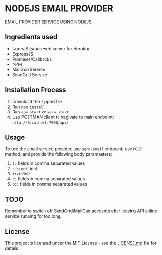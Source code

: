 # NODEJS EMAIL PROVIDER

EMAIL PROVIDER SERVICE USING NODEJS

## Ingredients used

* NodeJS (static web server for Heroku)
* ExpressJS
* Promises/Callbacks
* NPM
* MailGun Service
* SendGrid Service

## Installation Process
1. Download the zipped file
2. Run `npm install`
3. Run `npm start` or `yarn start`
4. Use POSTMAN client to nagivate to  main endpoint: `http://localhost:7000/api/`

## Usage
To use the email service provider, use `send-email` endpoint; use `POST` method, and provide the following body
paramaeters:

1. `to` fields in comma separated values
2. `subject` field
2. `text` field
2. `cc` fields in comma separated values
2. `bcc` fields in comma separated values

## TODO
Remember to switch off SendGrid/MailGun accounts after leaving API online service running for too long.

## License

This project is licensed under the MIT License - see the [LICENSE.md](https://github.com/awongCM/post-it-notes-board-react/blob/master/LICENSE) file for details